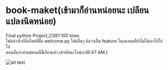 # book-maket(เข้ามาก็อ่านหน่อยนะ เปลียนแปลงนิดหน่อย)
Final python Project_CS61 100 lines<br>
ไฟล์ส่งจริงก็คือไพล์ที่ชื่อ welcome.py ไฟล์อื่นๆ คิดว่าเป็น feature ในอนาคตที่ยังไม่ได้เอาไปใปใส่<br>
ตอนนั้นจะทำแต่ตอนนี้ขี้เกียจแล้ว ฝรรดีย์นะไอน้อง(6:47 AM.)


![alt text](http://i0.wp.com/www.thaismescenter.com/wp-content/uploads/2019/08/825.jpg)
